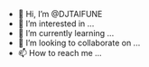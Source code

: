 - 👋 Hi, I’m @DJTAIFUNE
- 👀 I’m interested in ...
- 🌱 I’m currently learning ...
- 💞️ I’m looking to collaborate on ...
- 📫 How to reach me ...

<!---
DJTAIFUNE/DJTAIFUNE is a ✨ special ✨ repository because its `README.md` (this file) appears on your GitHub profile.
You can click the Preview link to take a look at your changes.
--->
